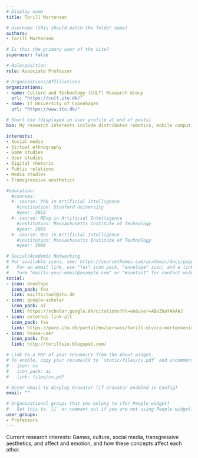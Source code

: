 ```yaml
---
# Display name
title: Torill Mortensen

# Username (this should match the folder name)
authors:
- Torill Mortensen

# Is this the primary user of the site?
superuser: false

# Role/position
role: Associate Professor

# Organizations/Affiliations
organizations:
- name: Culture and Technology (CULT) Research Group
  url: "https://cult.itu.dk/"
- name: IT University of Copenhagen
  url: "https://www.itu.dk/"

# Short bio (displayed in user profile at end of posts)
bio: My research interests include distributed robotics, mobile computing and programmable matter.

interests:
- Social media
- Virtual ethnography
- Game studies
- User studies
- Digital rhetoric
- Public relations
- Media studies
- Transgressive aesthetics

#education:
  #courses:
  #- course: PhD in Artificial Intelligence
    #institution: Stanford University
    #year: 2012
  #- course: MEng in Artificial Intelligence
    #institution: Massachusetts Institute of Technology
    #year: 2009
  #- course: BSc in Artificial Intelligence
    #institution: Massachusetts Institute of Technology
    #year: 2008

# Social/Academic Networking
# For available icons, see: https://sourcethemes.com/academic/docs/page-builder/#icons
#   For an email link, use "fas" icon pack, "envelope" icon, and a link in the
#   form "mailto:your-email@example.com" or "#contact" for contact widget.
social:
- icon: envelope
  icon_pack: fas
  link: mailto:toel@itu.dk
- icon: google-scholar
  icon_pack: ai
  link: https://scholar.google.dk/citations?hl=en&user=ABvZNaYAAAAJ
- icon: external-link-alt
  icon_pack: fas
  link: https://pure.itu.dk/portal/en/persons/torill-elvira-mortensen(c7b2f0b0-c1c9-4497-a54d-9a65982b20d8).html
- icon: house-user
  icon_pack: fas
  link: http://torillsin.blogspot.com/ 

# Link to a PDF of your resume/CV from the About widget.
# To enable, copy your resume/CV to `static/files/cv.pdf` and uncomment the lines below.
# - icon: cv
#   icon_pack: ai
#   link: files/cv.pdf

# Enter email to display Gravatar (if Gravatar enabled in Config)
email: ""

# Organizational groups that you belong to (for People widget)
#   Set this to `[]` or comment out if you are not using People widget.
user_groups:
- Professors
---
```


Current research interests: Games, culture, social media, transgressive aesthetics, and affect and emotion, and how these concepts affect each other.
